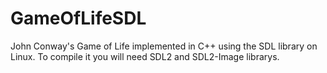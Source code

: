 # GameOfLifeSDL
John Conway's Game of Life implemented in C++ using the SDL library on Linux.
To compile it you will need SDL2 and SDL2-Image librarys.
